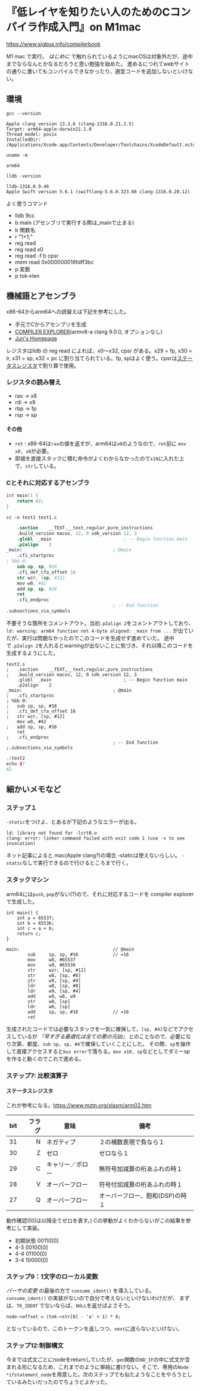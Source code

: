 # 『低レイヤを知りたい人のためのCコンパイラ作成入門』on M1mac

https://www.sigbus.info/compilerbook

M1 mac で実行。
_はじめに_ で触れられているようにmacOSは対象外だが、途中までならなんとかなるだろうと思い勉強を始めた。
進めるにつれてwebサイトの通りに書いてもコンパイルできなかったり、適宜コードを追加しないといけない。

## 環境
```gcc --version```
```
Apple clang version 13.1.6 (clang-1316.0.21.2.5)
Target: arm64-apple-darwin21.1.0
Thread model: posix
InstalledDir: /Applications/Xcode.app/Contents/Developer/Toolchains/XcodeDefault.xctoolchain/usr/bin
```
```uname -m```
```
arm64
```
```lldb -version```
```
lldb-1316.0.9.46
Apple Swift version 5.6.1 (swiftlang-5.6.0.323.66 clang-1316.0.20.12)
```
よく使うコマンド
+ lldb 9cc
+ b main (アセンブリで実行する際は_mainで止まる)
+ b 関数名
+ r "1+1;"
+ reg read
+ reg read x0
+ reg read -f b cpsr
+ mem read 0x000000016fdff3bc
+ p 変数
+ p tok->len


## 機械語とアセンブラ
x86-64からarm64への読替えは下記を参考にした。
+ 手元でCからアセンブリを生成
+ [COMPILER EXPLORER](https://godbolt.org)(armv8-a clang 9.0.0, オプションなし)
+ [Jun's Homepage](https://www.mztn.org/dragon/arm6400idx.html#toc)

レジスタはlldb の reg read によれば、x0〜x32, cpsr がある。x29 = fp, x30 = lr, x31 = sp, x32 = pc に割り当てられている。fp, spはよく使う。cpsrは[ステータスレジスタ](https://www.mztn.org/slasm/arm02.html)で割り算で使用。

### レジスタの読み替え
+ rax -> x8
+ rdi -> x9
+ rbp -> fp
+ rsp -> sp
#### その他
+ `ret` : x86-64は`rax`の値を返すが、arm64は`x0`のようなので、`ret`前に `mov x0, x8`が必要。
+ 即値を直接スタックに積む命令がよくわからなかったので`x10`に入れた上で、`str`している。

### Cとそれに対応するアセンブラ
```test1.c
int main() {
    return 42;
}
```

```cc -o test1 test1.c ```

```test1.s
	.section	__TEXT,__text,regular,pure_instructions
	.build_version macos, 12, 0	sdk_version 12, 3
	.globl	_main                           ; -- Begin function main
	.p2align	2
_main:                                  ; @main
	.cfi_startproc
; %bb.0:
	sub	sp, sp, #16
	.cfi_def_cfa_offset 16
	str	wzr, [sp, #12]
	mov	w0, #42
	add	sp, sp, #16
	ret
	.cfi_endproc
                                        ; -- End function
.subsections_via_symbols
```
不要そうな箇所をコメントアウト。当初`.p2align 2`をコメントアウトしており、
`ld: warning: arm64 function not 4-byte aligned: _main from ...`
が出ていたが、実行は問題なかったのでこのコードを生成せず進めていた。
途中で`.p2align 2`を入れるとwarningが出ないことに気づき、それ以降このコードを生成するようにした。
```
test2.s
;	.section	__TEXT,__text,regular,pure_instructions
;	.build_version macos, 12, 0	sdk_version 12, 3
	.globl	_main                           ; -- Begin function main
	.p2align	2
_main:                                  ; @main
;	.cfi_startproc
; %bb.0:
;	sub	sp, sp, #16
;	.cfi_def_cfa_offset 16
;	str	wzr, [sp, #12]
	mov	w0, #42
;	add	sp, sp, #16
	ret
;	.cfi_endproc
                                        ; -- End function
;.subsections_via_symbols
```
```cc -o test2 test2.s
./test2
echo $?
42
```
## 細かいメモなど
### ステップ１
`-static`をつけよ、とあるが下記のようなエラーが出る。
```
ld: library not found for -lcrt0.o
clang: error: linker command failed with exit code 1 (use -v to see invocation)
```
ネット記事によると mac(Apple clang?)の場合 -staticは使えないらしい。
`-static`なしで実行できるので行けるところまで行く。
### スタックマシン
arm64には`push`, `pop`がない(?)ので、それに対応するコードを compiler explorer で生成した。
```入力
int main() {
    int a = 65537;
    int b = 65536;
    int c = a + b;
    return c;
}
```
```出力
main:                                   // @main
        sub     sp, sp, #16             // =16
        mov     w8, #65537
        mov     w9, #65536
        str     wzr, [sp, #12]
        str     w8, [sp, #8]
        str     w9, [sp, #4]
        ldr     w8, [sp, #8]
        ldr     w9, [sp, #4]
        add     w8, w8, w9
        str     w8, [sp]
        ldr     w0, [sp]
        add     sp, sp, #16             // =16
        ret
```
生成されたコードでは必要なスタックを一気に確保して、`[sp, #4]`などでアクセスしているが _「早すぎる最適化は全ての悪の元凶」_ とのことなので、必要になり次第、都度、`sub sp, sp, #4`で確保していくことにした。
その際、`sp`を操作して直接アクセスすると`bus error`で落ちる。`mov x10, sp`などとしてダミーspを作ると動くのでこれで進める。

### ステップ7: 比較演算子
#### ステータスレジスタ

これが参考になる。https://www.mztn.org/slasm/arm02.htm

|bit|フラグ|意味          |備考                      |
|--:|-----:|------------|---------------------------|
|31 |     N|     ネガティブ|        ２の補数表現で負なら１|
|30 |     Z|          ゼロ|                  ゼロなら１|
|29 |     C|キャリー／ボロー|   無符号加減算の桁あふれの時１|
|28 |     V|  オーバーフロー|   符号付加減算の桁あふれの時１|
|27 |     Q|  オーバーフロー|オーバーフロー、飽和(DSP)の時１|

動作確認([0]は以降全てゼロを表す。) Cの挙動がよくわからないがこの結果を参考にして実装。

+ 初期状態 00110[0]
+ 4-3 00100[0]
+ 4-4 01100[0]
+ 3-4 10000[0]

### ステップ9：1文字のローカル変数
_パーサの変更_ の最後の方で `consume_ident()` を導入している。
`consume_ident()` の実装がないので自分で考えないといけないわけだが、
まずは、`TK_IDENT` でないならば、`NULL`を返せばよさそう。
```
node->offset = (tok->str[0] - 'a' + 1) * 8;
```
となっているので、このトークンを返しつつ、`next`に送らないといけない。

### ステップ12:制御構文
今までは式文ごとにnodeをreturnしていたが、`gen`関数の`ND_IF`の中に式文が含まれる形になるため、これまでのように単純に書けない。そこで、専用の`Node *ifstatement_node`を用意した。次のステップでも似たようなことをやろうとしているみたいだったのでちょうどよかった。


